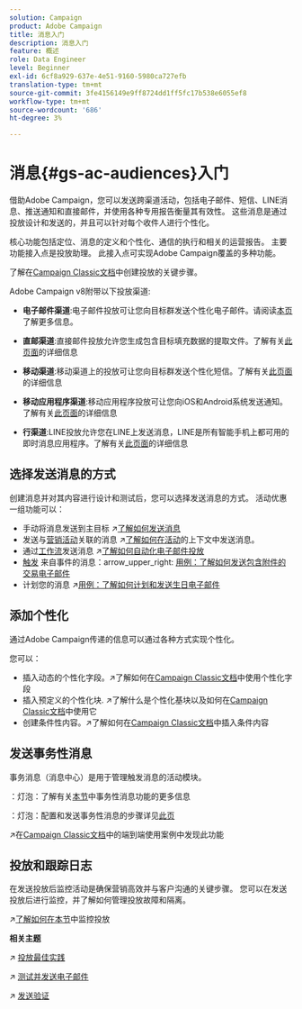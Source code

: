 ```yaml
---
solution: Campaign
product: Adobe Campaign
title: 消息入门
description: 消息入门
feature: 概述
role: Data Engineer
level: Beginner
exl-id: 6cf8a929-637e-4e51-9160-5980ca727efb
translation-type: tm+mt
source-git-commit: 3fe4156149e9ff8724dd1ff5fc17b538e6055ef8
workflow-type: tm+mt
source-wordcount: '686'
ht-degree: 3%

---
```


# 消息{#gs-ac-audiences}入门

借助Adobe Campaign，您可以发送跨渠道活动，包括电子邮件、短信、LINE消息、推送通知和直接邮件，并使用各种专用报告衡量其有效性。 这些消息是通过投放设计和发送的，并且可以针对每个收件人进行个性化。

核心功能包括定位、消息的定义和个性化、通信的执行和相关的运营报告。 主要功能接入点是投放助理。 此接入点可实现Adobe Campaign覆盖的多种功能。

了解在[Campaign Classic文档](https://experienceleague.adobe.com/docs/campaign-classic/using/sending-messages/key-steps-when-creating-a-delivery/steps-about-delivery-creation-steps.html)中创建投放的关键步骤。

Adobe Campaign v8附带以下投放渠道:

* **电子邮件渠道**:电子邮件投放可让您向目标群发送个性化电子邮件。请阅读[本页](../send/email.md)了解更多信息。

* **直邮渠道**:直接邮件投放允许您生成包含目标填充数据的提取文件。了解有关[此页面](../send/direct-mail.md)的详细信息

* **移动渠道**:移动渠道上的投放可让您向目标群发送个性化短信。了解有关[此页面](../send/sms.md)的详细信息

* **移动应用程序渠道**:移动应用程序投放可让您向iOS和Android系统发送通知。了解有关[此页面](../send/push.md)的详细信息

* **行渠道**:LINE投放允许您在LINE上发送消息，LINE是所有智能手机上都可用的即时消息应用程序。了解有关[此页面](../send/line.md)的详细信息

## 选择发送消息的方式

创建消息并对其内容进行设计和测试后，您可以选择发送消息的方式。 活动优惠一组功能可以：

* 手动将消息发送到主目标
:arrow_upper_right:[了解如何发送消息](https://experienceleague.adobe.com/docs/campaign-classic/using/sending-messages/sending-emails/sending-an-email/sending-messages.html)
* 发送与[营销活动](https://experienceleague.adobe.com/docs/campaign-classic/using/orchestrating-campaigns/orchestrate-campaigns/setting-up-marketing-campaigns.html)关联的消息
:arrow_upper_right:[了解如何在活动](https://experienceleague.adobe.com/docs/campaign-classic/using/orchestrating-campaigns/orchestrate-campaigns/marketing-campaign-deliveries.html)的上下文中发送消息。
* 通过[工作流](https://experienceleague.adobe.com/docs/campaign-classic/using/automating-with-workflows/introduction/about-workflows.html)发送消息
:arrow_upper_right:[了解如何自动化电子邮件投放](https://experienceleague.adobe.com/docs/campaign-classic/using/automating-with-workflows/action-activities/delivery.html)
* [触发](https://experienceleague.adobe.com/docs/campaign-classic/using/transactional-messaging/introduction/about-transactional-messaging.html) 来自事件的消息：arrow_upper_right: [用例：了解如何发送包含附件的交易电子邮件](https://experienceleague.adobe.com/docs/campaign-classic/using/transactional-messaging/use-case/transactional-email-with-attachments.html)
* 计划您的消息
:arrow_upper_right:[用例：了解如何计划和发送生日电子邮件](https://experienceleague.adobe.com/docs/campaign-classic/using/automating-with-workflows/use-cases/deliveries/sending-a-birthday-email.html?)


## 添加个性化

通过Adobe Campaign传递的信息可以通过各种方式实现个性化。

您可以：

* 插入动态的个性化字段。:arrow_upper_right:了解如何在[Campaign Classic文档](https://experienceleague.adobe.com/docs/campaign-classic/using/sending-messages/personalizing-deliveries/personalization-fields.html)中使用个性化字段
* 插入预定义的个性化块.
:arrow_upper_right:了解什么是个性化基块以及如何在[Campaign Classic文档](https://experienceleague.adobe.com/docs/campaign-classic/using/sending-messages/personalizing-deliveries/personalization-blocks.html)中使用它
* 创建条件性内容。:arrow_upper_right:了解如何在[Campaign Classic文档](https://experienceleague.adobe.com/docs/campaign-classic/using/sending-messages/personalizing-deliveries/conditional-content.html)中插入条件内容

## 发送事务性消息

事务消息（消息中心）是用于管理触发消息的活动模块。

：灯泡：了解有关[本节](../dev/architecture.md#transac-msg-archi)中事务性消息功能的更多信息

：灯泡：配置和发送事务性消息的步骤详见[此页](../send/transactional.md)

:arrow_upper_right:在[Campaign Classic文档](https://experienceleague.adobe.com/docs/campaign-classic/using/transactional-messaging/use-case/transactional-email-with-attachments.html?lang=en#transactional-messaging)中的端到端使用案例中发现此功能

## 投放和跟踪日志

在发送投放后监控活动是确保营销高效并与客户沟通的关键步骤。 您可以在发送投放后进行监控，并了解如何管理投放故障和隔离。

:arrow_upper_right:[了解如何在本节](https://experienceleague.adobe.com/docs/campaign-classic/using/sending-messages/monitoring-deliveries/about-delivery-monitoring.html?lang=en#sending-messages)中监控投放


**相关主题**

:arrow_upper_right: [投放最佳实践](https://experienceleague.adobe.com/docs/campaign-classic/using/sending-messages/key-steps-when-creating-a-delivery/delivery-bestpractices/delivery-best-practices.html)

:arrow_upper_right: [测试并发送电子邮件](https://experienceleague.adobe.com/docs/campaign-classic/using/sending-messages/sending-emails/sending-an-email/sending-messages.html)

:arrow_upper_right: [发送验证](https://experienceleague.adobe.com/docs/campaign-classic/using/sending-messages/key-steps-when-creating-a-delivery/steps-validating-the-delivery.html)
